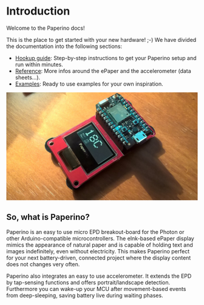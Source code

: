 # Introduction

Welcome to the Paperino docs!

This is the place to get started with your new hardware! ;-) We have divided the documentation into the following sections:

* [Hookup guide](https://robpo.github.io/Paperino/): Step-by-step instructions to get your Paperino setup and run within minutes.
* [Reference](https://robpo.github.io/Paperino/): More infos around the ePaper and the accelerometer (data sheets…).
* [Examples](https://robpo.github.io/Paperino/): Ready to use examples for your own inspiration.

![Paperino for Particle Photon](docs/img/screenshot.jpg)

## So, what is Paperino?

Paperino is an easy to use micro EPD breakout-board for the Photon or other Arduino-compatible microcontrollers. The eInk-based ePaper display mimics the appearance of natural paper and is capable of holding text and images indefinitely, even without electricity. This makes Paperino perfect for your next battery-driven, connected project where the display content does not changes very often.

Paperino also integrates an easy to use accelerometer. It extends the EPD by tap-sensing functions and offers portrait/landscape detection. Furthermore you can wake-up your MCU after movement-based events from deep-sleeping, saving battery live during waiting phases.